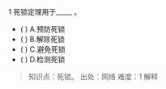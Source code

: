 1
死锁定理用于_____ 。
- ( ) A.预防死锁 
- ( ) B.解除死锁 
- ( ) C.避免死锁 
- ( ) D.检测死锁

> 知识点：死锁。
> 出处：网络
> 难度：1
> 解释
